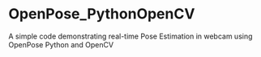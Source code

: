 # OpenPose_PythonOpenCV
A simple code demonstrating real-time Pose Estimation in webcam using OpenPose Python and OpenCV
